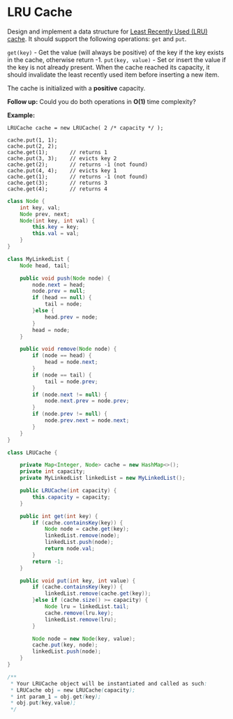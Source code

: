 

# LRU Cache

Design and implement a data structure for [Least Recently Used (LRU) cache](https://en.wikipedia.org/wiki/Cache_replacement_policies#LRU). It should support the following operations: `get` and `put`.

`get(key)` - Get the value (will always be positive) of the key if the key exists in the cache, otherwise return -1.
`put(key, value)` - Set or insert the value if the key is not already present. When the cache reached its capacity, it should invalidate the least recently used item before inserting a new item.

The cache is initialized with a **positive** capacity.

**Follow up:**
Could you do both operations in **O(1)** time complexity?

**Example:**

```
LRUCache cache = new LRUCache( 2 /* capacity */ );

cache.put(1, 1);
cache.put(2, 2);
cache.get(1);       // returns 1
cache.put(3, 3);    // evicts key 2
cache.get(2);       // returns -1 (not found)
cache.put(4, 4);    // evicts key 1
cache.get(1);       // returns -1 (not found)
cache.get(3);       // returns 3
cache.get(4);       // returns 4
```

```java
class Node {
    int key, val;
    Node prev, next;
    Node(int key, int val) {
        this.key = key;
        this.val = val;
    }
}

class MyLinkedList {
    Node head, tail;

    public void push(Node node) {
        node.next = head;
        node.prev = null;
        if (head == null) {
            tail = node;
        }else {
            head.prev = node;
        }
        head = node;
    }

    public void remove(Node node) {
        if (node == head) {
            head = node.next;
        }
        if (node == tail) {
            tail = node.prev;
        }
        if (node.next != null) {
            node.next.prev = node.prev;
        }
        if (node.prev != null) {
            node.prev.next = node.next;
        }
    }
}

class LRUCache {

    private Map<Integer, Node> cache = new HashMap<>();
    private int capacity;
    private MyLinkedList linkedList = new MyLinkedList();

    public LRUCache(int capacity) {
        this.capacity = capacity;
    }

    public int get(int key) {
        if (cache.containsKey(key)) {
            Node node = cache.get(key);
            linkedList.remove(node);
            linkedList.push(node);
            return node.val;
        }
        return -1;
    }

    public void put(int key, int value) {
        if (cache.containsKey(key)) {
            linkedList.remove(cache.get(key));
        }else if (cache.size() >= capacity) {
            Node lru = linkedList.tail;
            cache.remove(lru.key);
            linkedList.remove(lru);
        }

        Node node = new Node(key, value);
        cache.put(key, node);
        linkedList.push(node);
    }
}

/**
 * Your LRUCache object will be instantiated and called as such:
 * LRUCache obj = new LRUCache(capacity);
 * int param_1 = obj.get(key);
 * obj.put(key,value);
 */
```

